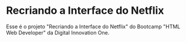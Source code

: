 # Recriando a Interface do Netflix
 Esse é o projeto "Recriando a Interface do Netflix" do Bootcamp "HTML Web Developer" da Digital Innovation One.
